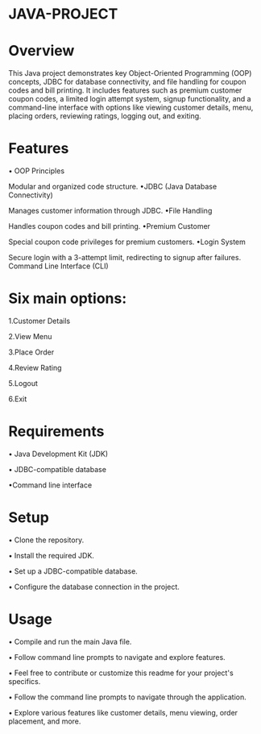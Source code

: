 # JAVA-PROJECT

# Overview

This Java project demonstrates key Object-Oriented Programming (OOP) concepts, JDBC for database connectivity, and file handling for coupon codes and bill printing. It includes features such as premium customer coupon codes, a limited login attempt system, signup functionality, and a command-line interface with options like viewing customer details, menu, placing orders, reviewing ratings, logging out, and exiting.

# Features

• OOP Principles

Modular and organized code structure.
•JDBC (Java Database Connectivity)

Manages customer information through JDBC.
•File Handling

Handles coupon codes and bill printing.
•Premium Customer

Special coupon code privileges for premium customers.
•Login System

Secure login with a 3-attempt limit, redirecting to signup after failures.
Command Line Interface (CLI)

# Six main options:
  
  1.Customer Details
  
  2.View Menu
  
  3.Place Order
  
  4.Review Rating
  
  5.Logout
  
  6.Exit

  
# Requirements

• Java Development Kit (JDK)

• JDBC-compatible database
 
•Command line interface


# Setup


• Clone the repository.

• Install the required JDK.

• Set up a JDBC-compatible database.

• Configure the database connection in the project.


# Usage


• Compile and run the main Java file.

• Follow command line prompts to navigate and explore features.

• Feel free to contribute or customize this readme for your project's specifics.

• Follow the command line prompts to navigate through the application.

• Explore various features like customer details, menu viewing, order placement, and more.

